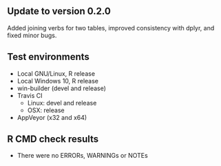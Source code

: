 
## Update to version 0.2.0
Added joining verbs for two tables, improved consistency with dplyr, and fixed minor bugs.

## Test environments
* Local GNU/Linux, R release
* Local Windows 10, R release
* win-builder (devel and release)
* Travis CI
  + Linux: devel and release
  + OSX: release
* AppVeyor (x32 and x64)

## R CMD check results
* There were no ERRORs, WARNINGs or NOTEs
